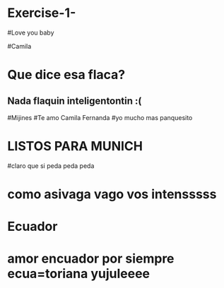 # Exercise-1-

#Love you baby

#Camila

# Que dice esa flaca?

## Nada flaquin inteligentontin :(
#Mijines
#Te amo Camila Fernanda
#yo mucho mas panquesito 
# LISTOS PARA MUNICH
#claro que si peda peda peda 
# como asivaga vago vos intensssss


# Ecuador
# amor encuador por siempre ecua=toriana yujuleeee